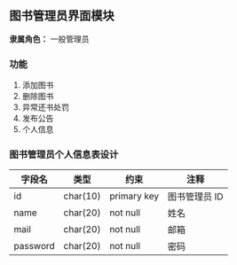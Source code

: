 ## 图书管理员界面模块

**隶属角色：** 一般管理员

### 功能

1. 添加图书
2. 删除图书
3. 异常还书处罚
4. 发布公告
5. 个人信息

### 图书管理员个人信息表设计

| 字段名   | 类型     | 约束        | 注释          |
| -------- | -------- | ----------- | ------------- |
| id       | char(10) | primary key | 图书管理员 ID |
| name     | char(20) | not null    | 姓名          |
| mail     | char(20) | not null    | 邮箱          |
| password | char(20) | not null    | 密码          |
